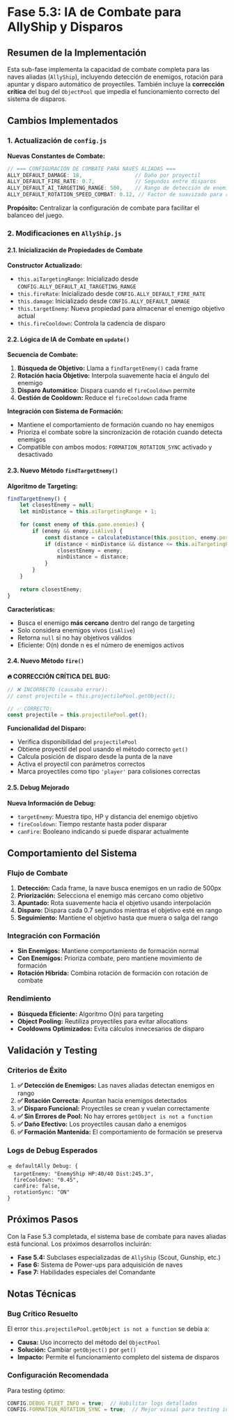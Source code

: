 # Fase 5.3: IA de Combate para AllyShip y Disparos

## Resumen de la Implementación

Esta sub-fase implementa la capacidad de combate completa para las naves aliadas (`AllyShip`), incluyendo detección de enemigos, rotación para apuntar y disparo automático de proyectiles. También incluye la **corrección crítica** del bug del `ObjectPool` que impedía el funcionamiento correcto del sistema de disparos.

## Cambios Implementados

### 1. Actualización de `config.js`

**Nuevas Constantes de Combate:**
```javascript
// === CONFIGURACIÓN DE COMBATE PARA NAVES ALIADAS ===
ALLY_DEFAULT_DAMAGE: 18,                 // Daño por proyectil
ALLY_DEFAULT_FIRE_RATE: 0.7,             // Segundos entre disparos
ALLY_DEFAULT_AI_TARGETING_RANGE: 500,    // Rango de detección de enemigos en píxeles
ALLY_DEFAULT_ROTATION_SPEED_COMBAT: 0.12, // Factor de suavizado para rotación de combate
```

**Propósito:** Centralizar la configuración de combate para facilitar el balanceo del juego.

### 2. Modificaciones en `AllyShip.js`

#### 2.1. Inicialización de Propiedades de Combate

**Constructor Actualizado:**
- `this.aiTargetingRange`: Inicializado desde `CONFIG.ALLY_DEFAULT_AI_TARGETING_RANGE`
- `this.fireRate`: Inicializado desde `CONFIG.ALLY_DEFAULT_FIRE_RATE`
- `this.damage`: Inicializado desde `CONFIG.ALLY_DEFAULT_DAMAGE`
- `this.targetEnemy`: Nueva propiedad para almacenar el enemigo objetivo actual
- `this.fireCooldown`: Controla la cadencia de disparo

#### 2.2. Lógica de IA de Combate en `update()`

**Secuencia de Combate:**
1. **Búsqueda de Objetivo:** Llama a `findTargetEnemy()` cada frame
2. **Rotación hacia Objetivo:** Interpola suavemente hacia el ángulo del enemigo
3. **Disparo Automático:** Dispara cuando el `fireCooldown` permite
4. **Gestión de Cooldown:** Reduce el `fireCooldown` cada frame

**Integración con Sistema de Formación:**
- Mantiene el comportamiento de formación cuando no hay enemigos
- Prioriza el combate sobre la sincronización de rotación cuando detecta enemigos
- Compatible con ambos modos: `FORMATION_ROTATION_SYNC` activado y desactivado

#### 2.3. Nuevo Método `findTargetEnemy()`

**Algoritmo de Targeting:**
```javascript
findTargetEnemy() {
    let closestEnemy = null;
    let minDistance = this.aiTargetingRange + 1;
    
    for (const enemy of this.game.enemies) {
        if (enemy && enemy.isAlive) {
            const distance = calculateDistance(this.position, enemy.position);
            if (distance < minDistance && distance <= this.aiTargetingRange) {
                closestEnemy = enemy;
                minDistance = distance;
            }
        }
    }
    
    return closestEnemy;
}
```

**Características:**
- Busca el enemigo **más cercano** dentro del rango de targeting
- Solo considera enemigos vivos (`isAlive`)
- Retorna `null` si no hay objetivos válidos
- Eficiente: O(n) donde n es el número de enemigos activos

#### 2.4. Nuevo Método `fire()`

**🔥 CORRECCIÓN CRÍTICA DEL BUG:**
```javascript
// ❌ INCORRECTO (causaba error):
// const projectile = this.projectilePool.getObject();

// ✅ CORRECTO:
const projectile = this.projectilePool.get();
```

**Funcionalidad del Disparo:**
- Verifica disponibilidad del `projectilePool`
- Obtiene proyectil del pool usando el método correcto `get()`
- Calcula posición de disparo desde la punta de la nave
- Activa el proyectil con parámetros correctos
- Marca proyectiles como tipo `'player'` para colisiones correctas

#### 2.5. Debug Mejorado

**Nueva Información de Debug:**
- `targetEnemy`: Muestra tipo, HP y distancia del enemigo objetivo
- `fireCooldown`: Tiempo restante hasta poder disparar
- `canFire`: Booleano indicando si puede disparar actualmente

## Comportamiento del Sistema

### Flujo de Combate

1. **Detección:** Cada frame, la nave busca enemigos en un radio de 500px
2. **Priorización:** Selecciona el enemigo más cercano como objetivo
3. **Apuntado:** Rota suavemente hacia el objetivo usando interpolación
4. **Disparo:** Dispara cada 0.7 segundos mientras el objetivo esté en rango
5. **Seguimiento:** Mantiene el objetivo hasta que muera o salga del rango

### Integración con Formación

- **Sin Enemigos:** Mantiene comportamiento de formación normal
- **Con Enemigos:** Prioriza combate, pero mantiene movimiento de formación
- **Rotación Híbrida:** Combina rotación de formación con rotación de combate

### Rendimiento

- **Búsqueda Eficiente:** Algoritmo O(n) para targeting
- **Object Pooling:** Reutiliza proyectiles para evitar allocations
- **Cooldowns Optimizados:** Evita cálculos innecesarios de disparo

## Validación y Testing

### Criterios de Éxito

1. **✅ Detección de Enemigos:** Las naves aliadas detectan enemigos en rango
2. **✅ Rotación Correcta:** Apuntan hacia enemigos detectados
3. **✅ Disparo Funcional:** Proyectiles se crean y vuelan correctamente
4. **✅ Sin Errores de Pool:** No hay errores `getObject is not a function`
5. **✅ Daño Efectivo:** Los proyectiles causan daño a enemigos
6. **✅ Formación Mantenida:** El comportamiento de formación se preserva

### Logs de Debug Esperados

```
🛸 defaultAlly Debug: {
  targetEnemy: "EnemyShip HP:40/40 Dist:245.3",
  fireCooldown: "0.45",
  canFire: false,
  rotationSync: "ON"
}
```

## Próximos Pasos

Con la Fase 5.3 completada, el sistema base de combate para naves aliadas está funcional. Los próximos desarrollos incluirán:

- **Fase 5.4:** Subclases especializadas de `AllyShip` (Scout, Gunship, etc.)
- **Fase 6:** Sistema de Power-ups para adquisición de naves
- **Fase 7:** Habilidades especiales del Comandante

## Notas Técnicas

### Bug Crítico Resuelto

El error `this.projectilePool.getObject is not a function` se debía a:
- **Causa:** Uso incorrecto del método del `ObjectPool`
- **Solución:** Cambiar `getObject()` por `get()`
- **Impacto:** Permite el funcionamiento completo del sistema de disparos

### Configuración Recomendada

Para testing óptimo:
```javascript
CONFIG.DEBUG_FLEET_INFO = true;  // Habilitar logs detallados
CONFIG.FORMATION_ROTATION_SYNC = true;  // Mejor visual para testing inicial
``` 